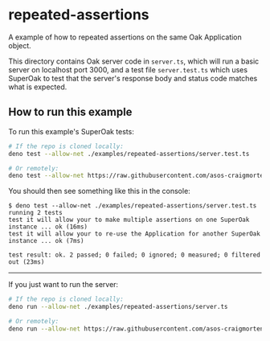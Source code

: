 # repeated-assertions

A example of how to repeated assertions on the same Oak Application object.

This directory contains Oak server code in `server.ts`, which will run a basic
server on localhost port 3000, and a test file `server.test.ts` which uses
SuperOak to test that the server's response body and status code matches what is
expected.

## How to run this example

To run this example's SuperOak tests:

```bash
# If the repo is cloned locally:
deno test --allow-net ./examples/repeated-assertions/server.test.ts

# Or remotely:
deno test --allow-net https://raw.githubusercontent.com/asos-craigmorten/superoak/main/examples/repeated-assertions/server.test.ts
```

You should then see something like this in the console:

```console
$ deno test --allow-net ./examples/repeated-assertions/server.test.ts
running 2 tests
test it will allow your to make multiple assertions on one SuperOak instance ... ok (16ms)
test it will allow your to re-use the Application for another SuperOak instance ... ok (7ms)

test result: ok. 2 passed; 0 failed; 0 ignored; 0 measured; 0 filtered out (23ms)
```

---

If you just want to run the server:

```bash
# If the repo is cloned locally:
deno run --allow-net ./examples/repeated-assertions/server.ts

# Or remotely:
deno run --allow-net https://raw.githubusercontent.com/asos-craigmorten/superoak/main/examples/repeated-assertions/server.ts
```
